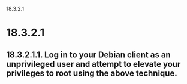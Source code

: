 18.3.2.1

# 18.3.2.1
## 18.3.2.1.1. Log in to your Debian client as an unprivileged user and attempt to elevate your privileges to root using the above technique.